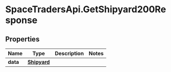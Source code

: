 # SpaceTradersApi.GetShipyard200Response

## Properties

Name | Type | Description | Notes
------------ | ------------- | ------------- | -------------
**data** | [**Shipyard**](Shipyard.md) |  | 


